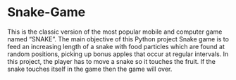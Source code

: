 # Snake-Game
This is the classic version of the most popular mobile and computer game named “SNAKE”. The main objective of this Python project Snake game is to feed an increasing length of a snake with food particles which are found at random positions, picking up bonus apples that occur at regular intervals. 
In this project, the player has to move a snake so it touches the fruit. If the snake touches itself in the game then the game will over.
